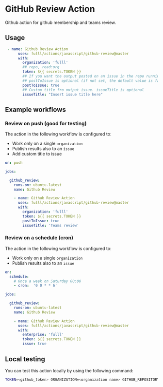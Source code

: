 # GitHub Review Action

Github action for github membership and teams review.

## Usage

```yml
 - name: Github Review Action
      uses: fulll/actions/javascript/github-review@master
      with:
        organization: 'fulll'  
        ## repo, read:org 
        token: ${{ secrets.TOKEN }}
        ## If you want the output posted on an issue in the repo running the action. 
        ## postToIssue is optional (if not set, the default value is false)
        postToIssue: true
        ## Custom title fro output issue. issueTitle is optional
        issueTitle: "Insert issue title here"
```

## Example workflows


### Review on push (good for testing)

The action in the following workflow is configured to:

- Work only on a single `organization`
- Publish results also to an `issue`
- Add custom title to issue

```yml
on: push

jobs:

  github_review:
    runs-on: ubuntu-latest
    name: Github Review

    - name: Github Review Action
      uses: fulll/actions/javascript/github-review@master
      with:
        organization: 'fulll'
        token: ${{ secrets.TOKEN }}
        postToIssue: true
        issueTitle: 'Teams review'
```

### Review on a schedule (cron)

The action in the following workflow is configured to:

- Work only on a single `organization`
- Publish results also to an `issue`

```yml
on:
  schedule:   
    # Once a week on Saturday 00:00
    - cron:  '0 0 * * 6'

jobs:

  github_review:
    runs-on: ubuntu-latest
    name: Github Review

    - name: Github Review Action
      uses: fulll/actions/javascript/github-review@master
      with:
        enterprise: 'fulll'
        token: ${{ secrets.TOKEN }}
        issue: true
```

## Local testing

You can test this action locally by using the following command:

```sh
TOKEN=<github_token> ORGANIZATION=<organization name> GITHUB_REPOSITORY=<owner>/<repository> node src/index.js
```
